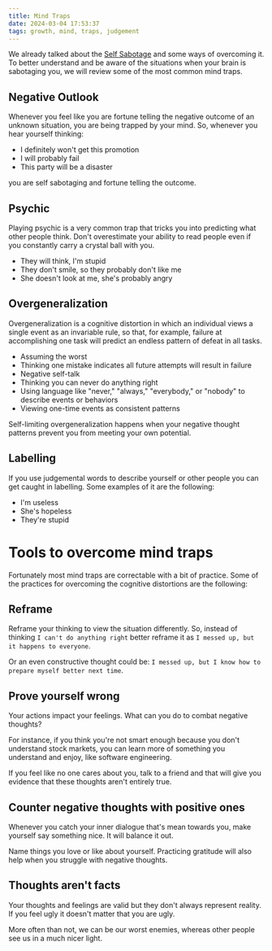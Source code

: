 ```yaml
---
title: Mind Traps
date: 2024-03-04 17:53:37
tags: growth, mind, traps, judgement
---
```


We already talked about the [Self Sabotage](http://localhost:4000/blog/2024/02/01/self-sabotage/) and some ways of overcoming it. To better understand and be aware of the situations when your brain is sabotaging you, we will review some of the most common mind traps.

<!-- more -->

## Negative Outlook
Whenever you feel like you are fortune telling the negative outcome of an unknown situation, you are being trapped by your mind. So, whenever you hear yourself thinking:

- I definitely won't get this promotion
- I will probably fail
- This party will be a disaster

you are self sabotaging and fortune telling the outcome.

## Psychic
Playing psychic is a very common trap that tricks you into predicting what other people think.
Don't overestimate your ability to read people even if you constantly carry a crystal ball with you.

- They will think, I'm stupid
- They don't smile, so they probably don't like me
- She doesn't look at me, she's probably angry

## Overgeneralization
Overgeneralization is a cognitive distortion in which an individual views a single event as an invariable rule, so that, for example, failure at accomplishing one task will predict an endless pattern of defeat in all tasks.

- Assuming the worst
- Thinking one mistake indicates all future attempts will result in failure
- Negative self-talk
- Thinking you can never do anything right
- Using language like "never," "always," "everybody," or "nobody" to describe events or behaviors
- Viewing one-time events as consistent patterns

Self-limiting overgeneralization happens when your negative thought patterns prevent you from meeting your own potential.

## Labelling
If you use judgemental words to describe yourself or other people you can get caught in labelling. Some examples of it are the following:

- I'm useless
- She's hopeless
- They're stupid


# Tools to overcome mind traps
Fortunately most mind traps are correctable with a bit of practice. Some of the practices for overcoming the cognitive distortions are the following:

## Reframe
Reframe your thinking to view the situation differently. So, instead of thinking `I can't do anything right` better reframe it as `I messed up, but it happens to everyone`.

Or an even constructive thought could be: `I messed up, but I know how to prepare myself better next time`.

## Prove yourself wrong
Your actions impact your feelings. What can you do to combat negative thoughts?

For instance, if you think you're not smart enough because you don't understand stock markets, you can learn more of something you understand and enjoy, like software engineering.

If you feel like no one cares about you, talk to a friend and that will give you evidence that these thoughts aren't entirely true.

## Counter negative thoughts with positive ones
Whenever you catch your inner dialogue that's mean towards you, make yourself say something nice. It will balance it out.

Name things you love or like about yourself. Practicing gratitude will also help when you struggle with negative thoughts.

## Thoughts aren't facts
Your thoughts and feelings are valid but they don't always represent reality. If you feel ugly it doesn't matter that you are ugly.

More often than not, we can be our worst enemies, whereas other people see us in a much nicer light.
